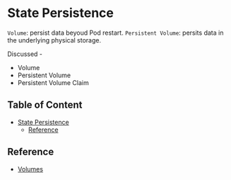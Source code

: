 # State Persistence

`Volume`: persist data beyoud Pod restart.
`Persistent Volume`: persits data in the underlying physical storage.

Discussed -

- Volume
- Persistent Volume
- Persistent Volume Claim

## Table of Content  <!-- omit in toc -->

- [State Persistence](#state-persistence)
  - [Reference](#reference)

## Reference

- [Volumes](/stgd/008-state-persistence/volumes.md)
